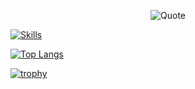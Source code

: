 <!-- Here will be a header -->

<div align="center">
  
![Quote](https://github-readme-quotes.herokuapp.com/quote?quotesUrl=https://github.com/stummk/stummk/blob/master/quotes.json&theme=nord&layout=churchill&font=Redressed)
  
</div>

[![Skills](https://github-profile-skills-one.vercel.app/skill?theme=nord&skills=https://raw.githubusercontent.com/stummk/stummk/master/skills.json)](https://github.com/stummk/github-profile-skills)

[![Top Langs](https://github-readme-stats.vercel.app/api/top-langs/?username=stummk&theme=nord&card_width=1000&custom_title=Most%20Used%20Languages%20on%20Github)](https://github.com/anuraghazra/github-readme-stats)

[![trophy](https://github-profile-trophy.vercel.app/?username=stummk&theme=nord&margin-w=65)](https://github.com/ryo-ma/github-profile-trophy)


